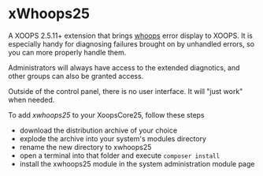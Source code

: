 xWhoops25
=========

A XOOPS 2.5.11+ extension that brings [whoops](https://github.com/filp/whoops) error display to XOOPS. It is especially handy for diagnosing failures brought on by unhandled errors, so you can more properly handle them.

Administrators will always have access to the extended diagnotics, and other groups can also be granted access.

Outside of the control panel, there is no user interface. It will "just work" when needed.

To add *xwhoops25* to your XoopsCore25, follow these steps 
- download the distribution archive of your choice
- explode the archive into your system's modules directory
- rename the new directory to xwhoops25
- open a terminal into that folder and execute
  ```composer install```
- install the xwhoops25 module in the system administration module page
